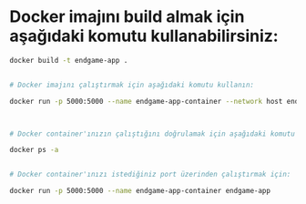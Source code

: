 # Docker imajını build almak için aşağıdaki komutu kullanabilirsiniz:

```bash
docker build -t endgame-app .


# Docker imajını çalıştırmak için aşağıdaki komutu kullanın:

docker run -p 5000:5000 --name endgame-app-container --network host endgame-app



# Docker container'ınızın çalıştığını doğrulamak için aşağıdaki komutu kullanın:

docker ps -a


# Docker container'ınızı istediğiniz port üzerinden çalıştırmak için:

docker run -p 5000:5000 --name endgame-app-container endgame-app



